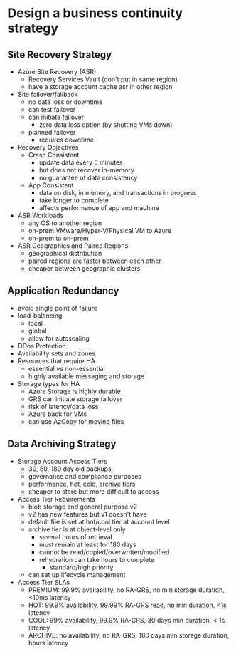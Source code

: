 # Design a business continuity strategy

## Site Recovery Strategy
- Azure Site Recovery (ASR)
  - Recovery Services Vault (don't put in same region)
  - have a storage account cache asr in other region
- Site failover/failback
  - no data loss or downtime
  - can test failover
  - can initiate failover
    - zero data loss option (by shutting VMs down)
  - planned failover
    - requires downtime
- Recovery Objectives
  - Crash Consistent
    - update data every 5 minutes
    - but does not recover in-memory
    - no guarantee of data consistency
  - App Consistent
    - data on disk, in memory, and transactions in progress
    - take longer to complete
    - affects performance of app and machine
- ASR Workloads
  - any OS to another region
  - on-prem VMware/Hyper-V/Physical VM to Azure
  - on-prem to on-prem
- ASR Geographies and Paired Regions
  - geographical distribution
  - paired regions are faster between each other
  - cheaper between geographic clusters

## Application Redundancy
- avoid single point of failure
- load-balancing
  - local
  - global
  - allow for autoscaling
- DDos Protection
- Availability sets and zones
- Resources that require HA
  - essential vs non-essential
  - highly available messaging and storage
- Storage types for HA
  - Azure Storage is highly durable
  - GRS can initiate storage failover
  - risk of latency/data loss
  - Azure back for VMs
  - can use AzCopy for moving files

## Data Archiving Strategy 
- Storage Account Access Tiers
  - 30, 60, 180 day old backups
  - governance and compliance purposes
  - performance, hot, cold, archive tiers
  - cheaper to store but more difficult to access
- Access Tier Requirements
  - blob storage and general purpose v2
  - v2 has new features but v1 doesn't have
  - default file is set at hot/cool tier at account level
  - archive tier is at object-level only
    - several hours of retrieval
    - must remain at least for 180 days
    - cannot be read/copied/overwritten/modified
    - rehydration can take hours to complete
      - standard/high priority
  - can set up lifecycle management
- Access Tier SLAs
  - PREMIUM: 99.9% availability, no RA-GRS, no min storage duration, <10ms latency
  - HOT: 99.9% availability, 99.99% RA-GRS read, no min duration, <1s latency
  - COOL: 99% availability, 99.9% RA-GRS, 30 days min duration, < 1s latency
  - ARCHIVE: no availability, no RA-GRS, 180 days min storage duration, hours latency  

